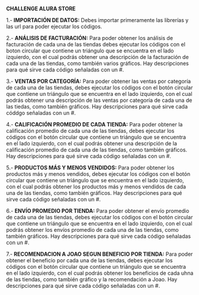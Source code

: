 **CHALLENGE ALURA STORE**

1.- **IMPORTACIÓN DE DATOS:** Debes importar primeramente las librerías y las url para poder ejecutar los códigos.

2.- **ANÁLISIS DE FACTURACIÓN:** Para poder obtener los análisis de facturación de cada una de las tiendas debes ejecutar los códigos con el boton circular que contiene un triángulo que se encuentra en el lado izquierdo, con el cual podrás obtener una descripción de la facturación de cada una de las tiendas, como también varios gráficos. Hay descripciones para qué sirve cada código señaladas con un #.

3.- **VENTAS POR CATEGORÍA:** Para poder obtener las ventas por categoría de cada una de las tiendas, debes ejecutar los códigos con el botón circular que contiene un triángulo que se encuentra en el lado izquierdo, con el cual podrás obtener una descripción de las ventas por categoría de cada una de las tiedas, como también gráficos. Hay descripciones para qué sirve cada códdgo señaladas con un #.

4.- **CALIFICACIÓN PROMEDIO DE CADA TIENDA:** Para poder obtener la calificación promedio de cada una de las tiendas, debes ejecutar los códigos con el botón circular que contiene un triángulo que se encuentra en el lado izquierdo, con el cual podrás obtener una descripción de la calificación promedio de cada una de las tiendas, como también gráficos. Hay descripciones para qué sirve cada código señaladas con un #.

5.- **PRODUCTOS MÁS Y MENOS VENDIDOS:** Para poder obtener los productos más y menos vendidos, debes ejecutar los códigos con el botón circular que contiene un triángulo que se encuentra en el lado izquierdo, con el cual podrás obtener los productos más y menos vendidos de cada una de las tiendas, como también gráficos. Hay descripciones para qué sirve cada código señaladas con un #.

6.- **ENVÍO PROMEDIO POR TIENDA:** Para poder obtener el envío promedio de cada una de las tiendas, debes ejecutar los códigos con el botón circular que contiene un triángulo que se encuentra en el lado izquierdo, con el cual podrás obtener los envíos promedio de cada una de las tiendas, como también gráficos. Hay descripciones para qué sirve cada código señaladas con un #.

7.- **RECOMENDACION A JOAO SEGUN BENEFICIO POR TIENDA:** Para poder obtener el beneficio por cada una de las tiendas, debes ejecutar los códigos con el botón circular que contiene un triángulo que se encuentra en el lado izquierdo, con el cual podrás obtener los beneficios de cada uhna de las tiendas, como también gráfico y la recomendación a Joao. Hay descripciones para qué sirve cada código señaladas con un #.